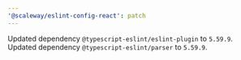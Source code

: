 ```yaml
---
'@scaleway/eslint-config-react': patch
---
```


Updated dependency `@typescript-eslint/eslint-plugin` to `5.59.9`.
Updated dependency `@typescript-eslint/parser` to `5.59.9`.
